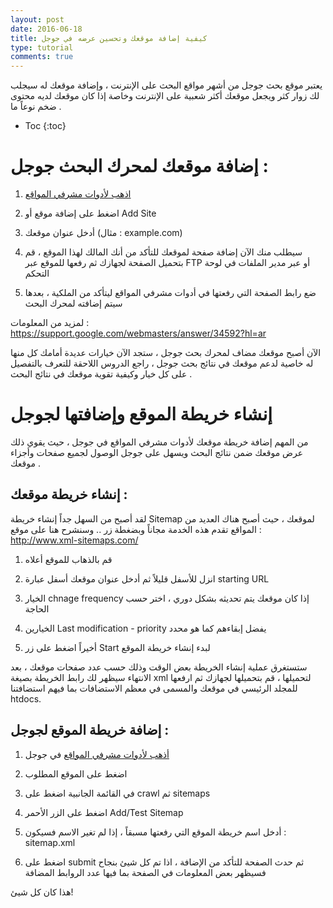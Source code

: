 ```yaml
---
layout: post
date: 2016-06-18
title: كيفية إضافة موقعك وتحسين عرضه في جوجل
type: tutorial
comments: true
---
```


يعتبر موقع بحث جوجل من أشهر مواقع البحث على الإنترنت ، وإضافة موقعك له سيجلب لك زوار كثر ويجعل موقعك أكثر شعبية على الإنترنت وخاصة إذا كان موقعك لديه محتوى ضخم نوعاً ما .

* Toc
{:toc}

# إضافة موقعك لمحرك البحث جوجل :


1. [اذهب ﻷدوات مشرفي المواقع](https://www.google.com/webmasters/tools/)

2. اضغط على إضافة موقع أو Add Site

3. أدخل عنوان موقعك (مثال : example.com)

4. سيطلب منك الآن إضافة صفحة لموقعك للتأكد من أنك المالك لهذا الموقع ، قم بتحميل الصفحة لجهازك ثم رفعها للموقع عبر FTP أو عبر مدير الملفات في لوحة التحكم

5. ضع رابط الصفحة التي رفعتها في أدوات مشرفي المواقع ليتأكد من الملكية ، بعدها سيتم إضافته لمحرك البحث


لمزيد من المعلومات : <https://support.google.com/webmasters/answer/34592?hl=ar>


الآن أصبح موقعك مضاف لمحرك بحث جوجل ، ستجد الآن خيارات عديدة أمامك كل منها له خاصية لدعم موقعك في نتائج بحث جوجل ، راجع الدروس اللاحقة للتعرف بالتفصيل على كل خيار وكيفية تقوية موقعك في نتائج البحث .

# إنشاء خريطة الموقع وإضافتها لجوجل

من المهم إضافة خريطة موقعك ﻷدوات مشرفي المواقع في جوجل ، حيث يقوي ذلك عرض موقعك ضمن نتائج البحث ويسهل على جوجل الوصول لجميع صفحات وأجزاء موقعك .


## إنشاء خريطة موقعك :


لقد أصبح من السهل جداً إنشاء خريطة Sitemap لموقعك ، حيث أصبح هناك العديد من المواقع تقدم هذه الخدمة مجاناً وبضغطة زر .. وسنشرح هنا على موقع :
<http://www.xml-sitemaps.com/>


1. قم بالذهاب للموقع أعلاه

2. انزل للأسفل قليلاً ثم أدخل عنوان موقعك أسفل عبارة starting URL

3. الخيار chnage frequency إذا كان موقعك يتم تحديثه بشكل دوري ، اختر حسب الحاجة

4. الخيارين Last modification - priority يفضل إبقاءهم كما هو محدد

5. أخيراً اضغط على زر Start لبدء إنشاء خريطة الموقع


ستستغرق عملية إنشاء الخريطة بعض الوقت وذلك حسب عدد صفحات موقعك ، بعد الانتهاء سيظهر لك رابط الخريطة بصيغة xml لتحميلها ، قم بتحميلها لجهازك ثم ارفعها للمجلد الرئيسي في موقعك والمسمى في معظم الاستضافات بما فيهم استضافتنا htdocs.


## إضافة خريطة الموقع لجوجل :


1. [أذهب ﻷدوات مشرفي المواقع](https://www.google.com/webmasters/tools/) في جوجل

2. اضغط على الموقع المطلوب

3. في القائمة الجانبية اضغط على crawl ثم sitemaps

4. اضغط على الزر الأحمر Add/Test Sitemap

5. أدخل اسم خريطة الموقع التي رفعتها مسبقاً ، إذا لم تغير الاسم فسيكون : sitemap.xml

6. اضغط على submit ثم حدث الصفحة للتأكد من الإضافة ، اذا تم كل شيئ بنجاح فسيظهر بعض المعلومات في الصفحة بما فيها عدد الروابط المضافة


هذا كان كل شيئ!



